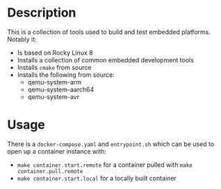 # Description

This is a collection of tools used to build and test embedded platforms.
Notably it:

* Is based on Rocky Linux 8
* Installs a collection of common embedded development tools
* Installs `cmake` from source
* Installs the following from source:
    * qemu-system-arm
    * qemu-system-aarch64
    * qemu-system-avr

# Usage

There is a `docker-compose.yaml` and `entrypoint.sh` which can be used to open
up a container instance with:
* `make container.start.remote` for a container pulled with `make container.pull.remote`
* `make container.start.local` for a locally built container
